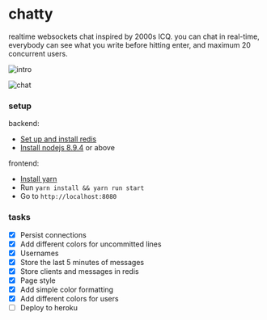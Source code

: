 # chatty
realtime websockets chat inspired by 2000s ICQ. you can chat in real-time, everybody can see what you write before hitting enter, and maximum 20 concurrent users.


![intro](https://user-images.githubusercontent.com/1336344/38470062-09ac36cc-3b5e-11e8-950a-daaedc26bff2.png)

![chat](https://user-images.githubusercontent.com/1336344/38470063-0b885d40-3b5e-11e8-9258-b138013813b6.png)


### setup

backend:
- [Set up and install redis](https://www.digitalocean.com/community/tutorials/how-to-install-and-configure-redis-on-ubuntu-16-04)
- [Install nodejs 8.9.4](https://nodejs.org/en/) or above

frontend:
- [Install yarn](https://yarnpkg.com/lang/en/)
- Run `yarn install && yarn run start`
- Go to `http://localhost:8080`


### tasks

- [x] Persist connections
- [x] Add different colors for uncommitted lines
- [x] Usernames
- [x] Store the last 5 minutes of messages
- [x] Store clients and messages in redis
- [x] Page style
- [x] Add simple color formatting
- [x] Add different colors for users
- [ ] Deploy to heroku